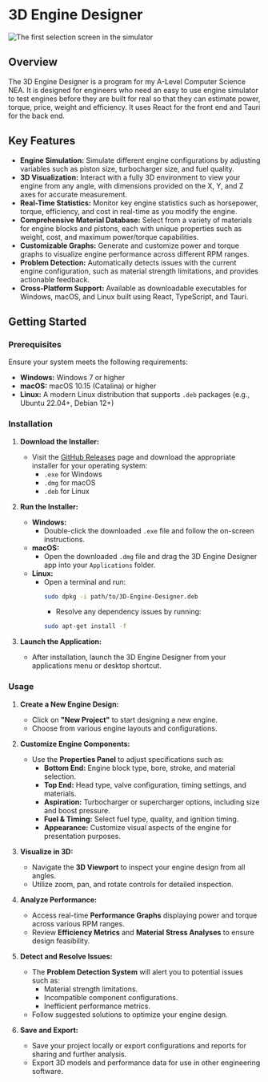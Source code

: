 # 3D Engine Designer

![The first selection screen in the simulator](https://i.imgur.com/HoEjTGW.png)

## Overview

The 3D Engine Designer is a program for my A-Level Computer Science NEA. It is designed for engineers who need an easy to use engine simulator to test engines before they are built for real so that they can estimate power, torque, price, weight and efficiency. It uses React for the front end and Tauri for the back end.

## Key Features

- **Engine Simulation:** Simulate different engine configurations by adjusting variables such as piston size, turbocharger size, and fuel quality.
- **3D Visualization:** Interact with a fully 3D environment to view your engine from any angle, with dimensions provided on the X, Y, and Z axes for accurate measurement.
- **Real-Time Statistics:** Monitor key engine statistics such as horsepower, torque, efficiency, and cost in real-time as you modify the engine.
- **Comprehensive Material Database:** Select from a variety of materials for engine blocks and pistons, each with unique properties such as weight, cost, and maximum power/torque capabilities.
- **Customizable Graphs:** Generate and customize power and torque graphs to visualize engine performance across different RPM ranges.
- **Problem Detection:** Automatically detects issues with the current engine configuration, such as material strength limitations, and provides actionable feedback.
- **Cross-Platform Support:** Available as downloadable executables for Windows, macOS, and Linux built using React, TypeScript, and Tauri.

## Getting Started

### Prerequisites

Ensure your system meets the following requirements:

- **Windows:** Windows 7 or higher
- **macOS:** macOS 10.15 (Catalina) or higher
- **Linux:** A modern Linux distribution that supports `.deb` packages (e.g., Ubuntu 22.04+, Debian 12+)

### Installation

1. **Download the Installer:**
   - Visit the [GitHub Releases](https://github.com/dodderss/EngineSimulator/releases) page and download the appropriate installer for your operating system:
     - `.exe` for Windows
     - `.dmg` for macOS
     - `.deb` for Linux

2. **Run the Installer:**
   - **Windows:**
     - Double-click the downloaded `.exe` file and follow the on-screen instructions.
   - **macOS:**
     - Open the downloaded `.dmg` file and drag the 3D Engine Designer app into your `Applications` folder.
   - **Linux:**
     - Open a terminal and run:
       ```bash
       sudo dpkg -i path/to/3D-Engine-Designer.deb
       ```
       - Resolve any dependency issues by running:
       ```bash
       sudo apt-get install -f
       ```

3. **Launch the Application:**
   - After installation, launch the 3D Engine Designer from your applications menu or desktop shortcut.

### Usage

1. **Create a New Engine Design:**
   - Click on **"New Project"** to start designing a new engine.
   - Choose from various engine layouts and configurations.

2. **Customize Engine Components:**
   - Use the **Properties Panel** to adjust specifications such as:
     - **Bottom End:** Engine block type, bore, stroke, and material selection.
     - **Top End:** Head type, valve configuration, timing settings, and materials.
     - **Aspiration:** Turbocharger or supercharger options, including size and boost pressure.
     - **Fuel & Timing:** Select fuel type, quality, and ignition timing.
     - **Appearance:** Customize visual aspects of the engine for presentation purposes.

3. **Visualize in 3D:**
   - Navigate the **3D Viewport** to inspect your engine design from all angles.
   - Utilize zoom, pan, and rotate controls for detailed inspection.

4. **Analyze Performance:**
   - Access real-time **Performance Graphs** displaying power and torque across various RPM ranges.
   - Review **Efficiency Metrics** and **Material Stress Analyses** to ensure design feasibility.

5. **Detect and Resolve Issues:**
   - The **Problem Detection System** will alert you to potential issues such as:
     - Material strength limitations.
     - Incompatible component configurations.
     - Inefficient performance metrics.
   - Follow suggested solutions to optimize your engine design.

6. **Save and Export:**
   - Save your project locally or export configurations and reports for sharing and further analysis.
   - Export 3D models and performance data for use in other engineering software.

